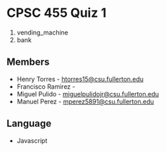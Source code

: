 # CPSC 455 Quiz 1
1. vending_machine
2. bank

## Members
* Henry Torres - htorres15@csu.fullerton.edu
* Francisco Ramirez - 
* Miguel Pulido - miguelpulidojr@csu.fullerton.edu
* Manuel Perez - mperez5891@csu.fullerton.edu

## Language
* Javascript
